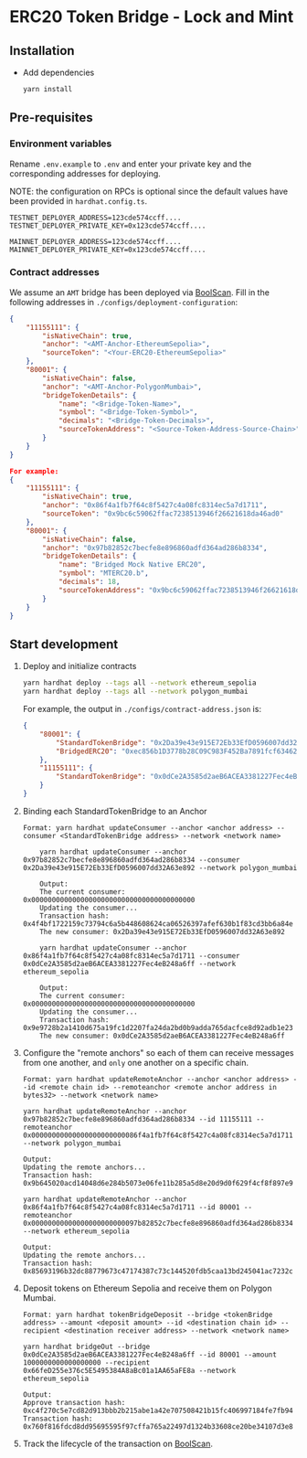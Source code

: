 

# ERC20 Token Bridge - Lock and Mint

## Installation
- Add dependencies
    ```sh
    yarn install
    ```

## Pre-requisites

### Environment variables
Rename `.env.example` to `.env` and enter your private key and the corresponding addresses for deploying.

NOTE: the configuration on RPCs is optional since the default values have been provided in `hardhat.config.ts`.

```
TESTNET_DEPLOYER_ADDRESS=123cde574ccff....
TESTNET_DEPLOYER_PRIVATE_KEY=0x123cde574ccff....

MAINNET_DEPLOYER_ADDRESS=123cde574ccff....
MAINNET_DEPLOYER_PRIVATE_KEY=0x123cde574ccff....
```

### Contract addresses

We assume an `AMT` bridge has been deployed via [BoolScan](https://github.com/boolnetwork/advanced-solidity-tutorials#build-an-amt-bridge). Fill in the following addresses in `./configs/deployment-configuration`:

```json
{
    "11155111": {
        "isNativeChain": true,
        "anchor": "<AMT-Anchor-EthereumSepolia>",
        "sourceToken": "<Your-ERC20-EthereumSepolia>"
    },
    "80001": {
        "isNativeChain": false,
        "anchor": "<AMT-Anchor-PolygonMumbai>",
        "bridgeTokenDetails": {
            "name": "<Bridge-Token-Name>",
            "symbol": "<Bridge-Token-Symbol>",
            "decimals": "<Bridge-Token-Decimals>",
            "sourceTokenAddress": "<Source-Token-Address-Source-Chain>"
        }
    }
}

For example:
{
    "11155111": {
        "isNativeChain": true,
        "anchor": "0x86f4a1fb7f64c8f5427c4a08fc8314ec5a7d1711",
        "sourceToken": "0x9bc6c59062ffac7238513946f26621618da46ad0"
    },
    "80001": {
        "isNativeChain": false,
        "anchor": "0x97b82852c7becfe8e896860adfd364ad286b8334",
        "bridgeTokenDetails": {
            "name": "Bridged Mock Native ERC20",
            "symbol": "MTERC20.b",
            "decimals": 18,
            "sourceTokenAddress": "0x9bc6c59062ffac7238513946f26621618da46ad0"
        }
    }
}
```

## Start development

1. Deploy and initialize contracts
    ```bash
    yarn hardhat deploy --tags all --network ethereum_sepolia
    yarn hardhat deploy --tags all --network polygon_mumbai
    ```

    For example, the output in `./configs/contract-address.json` is:
    ```json
    {
        "80001": {
            "StandardTokenBridge": "0x2Da39e43e915E72Eb33EfD0596007dd32A63e892",
            "BridgedERC20": "0xec856b1D3778b28C09C983F452Ba7891fcf63462"
        },
        "11155111": {
            "StandardTokenBridge": "0x0dCe2A3585d2aeB6ACEA3381227Fec4eB248a6ff"
        }
    }
    ```

2. Binding each StandardTokenBridge to an Anchor
    ```angular2html
    Format: yarn hardhat updateConsumer --anchor <anchor address> --consumer <StandardTokenBridge address> --network <network name>
    ```

    ```angular2html
        yarn hardhat updateConsumer --anchor 0x97b82852c7becfe8e896860adfd364ad286b8334 --consumer 0x2Da39e43e915E72Eb33EfD0596007dd32A63e892 --network polygon_mumbai

        Output:
        The current consumer: 0x0000000000000000000000000000000000000000
        Updating the consumer...
        Transaction hash: 0x4f4bf1722159c73794c6a5b448608624ca06526397afef630b1f83cd3bb6a84e
        The new consumer: 0x2Da39e43e915E72Eb33EfD0596007dd32A63e892
    ```
    ```angular2html
        yarn hardhat updateConsumer --anchor 0x86f4a1fb7f64c8f5427c4a08fc8314ec5a7d1711 --consumer 0x0dCe2A3585d2aeB6ACEA3381227Fec4eB248a6ff --network ethereum_sepolia

        Output:
        The current consumer: 0x0000000000000000000000000000000000000000
        Updating the consumer...
        Transaction hash: 0x9e9728b2a1410d675a19fc1d2207fa24da2bd0b9adda765dacfce8d92adb1e23
        The new consumer: 0x0dCe2A3585d2aeB6ACEA3381227Fec4eB248a6ff
    ```

3. Configure the "remote anchors" so each of them can receive messages from one another, and `only` one another on a specific chain.

    ```angular2html
    Format: yarn hardhat updateRemoteAnchor --anchor <anchor address> --id <remote chain id> --remoteanchor <remote anchor address in bytes32> --network <network name>
    ```

    ```angular2html
    yarn hardhat updateRemoteAnchor --anchor 0x97b82852c7becfe8e896860adfd364ad286b8334 --id 11155111 --remoteanchor 0x00000000000000000000000086f4a1fb7f64c8f5427c4a08fc8314ec5a7d1711 --network polygon_mumbai

    Output:
    Updating the remote anchors...
    Transaction hash: 0x9b645020acd14048d6e284b5073e06fe11b285a5d8e20d9d0f629f4cf8f897e9
    ```

    ```angular2html
    yarn hardhat updateRemoteAnchor --anchor 0x86f4a1fb7f64c8f5427c4a08fc8314ec5a7d1711 --id 80001 --remoteanchor 0x00000000000000000000000097b82852c7becfe8e896860adfd364ad286b8334 --network ethereum_sepolia

    Output:
    Updating the remote anchors...
    Transaction hash: 0x85693196b32dc88779673c47174387c73c144520fdb5caa13bd245041ac7232c
    ```
4. Deposit tokens on Ethereum Sepolia and receive them on Polygon Mumbai.
    ```angular2html
    Format: yarn hardhat tokenBridgeDeposit --bridge <tokenBridge address> --amount <deposit amount> --id <destination chain id> --recipient <destination receiver address> --network <network name>
    ```
    ```angular2html
    yarn hardhat bridgeOut --bridge 0x0dCe2A3585d2aeB6ACEA3381227Fec4eB248a6ff --id 80001 --amount 1000000000000000000 --recipient 0x66feD255e376c5E5495384A8aBc01a1AA65aFE8a --network ethereum_sepolia

    Output:
    Approve transaction hash: 0xc4f270c5e7cd82d913bbb2b215abe1a42e707508421b15fc406997184fe7fb94
    Transaction hash: 0x760f816fdcd8dd95695595f97cffa765a22497d1324b33608ce20be34107d3e8
    ```
5. Track the lifecycle of the transaction on [BoolScan](https://boolscan.com/bridge/amt/?network=testnet).